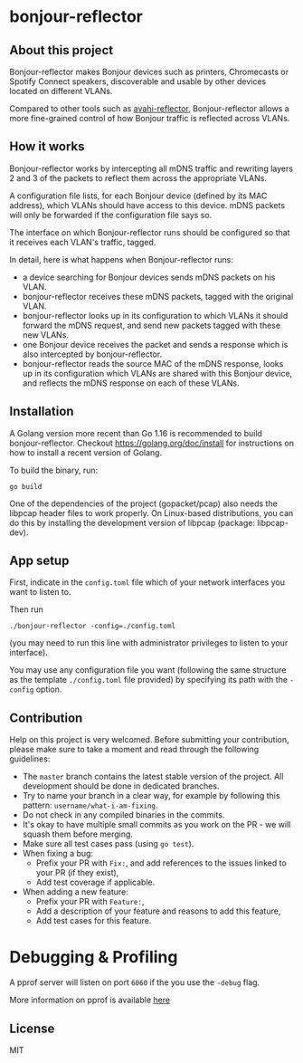 # bonjour-reflector

## About this project

Bonjour-reflector makes Bonjour devices such as printers, Chromecasts or Spotify Connect speakers, discoverable and usable by other devices located on different VLANs.

Compared to other tools such as [avahi-reflector](http://www.avahi.org/), Bonjour-reflector allows a more fine-grained control of how Bonjour traffic is reflected across VLANs. 

## How it works

Bonjour-reflector works by intercepting all mDNS traffic and rewriting layers 2 and 3 of the packets to reflect them across the appropriate VLANs.

A configuration file lists, for each Bonjour device (defined by its MAC address), which VLANs should have access to this device. mDNS packets will only be forwarded if the configuration file says so.

The interface on which Bonjour-reflector runs should be configured so that it receives each VLAN's traffic, tagged.

In detail, here is what happens when Bonjour-reflector runs:
- a device searching for Bonjour devices sends mDNS packets on his VLAN.
- bonjour-reflector receives these mDNS packets, tagged with the original VLAN.
- bonjour-reflector looks up in its configuration to which VLANs it should forward the mDNS request, and send new packets tagged with these new VLANs.
- one Bonjour device receives the packet and sends a response which is also intercepted by bonjour-reflector.
- bonjour-reflector reads the source MAC of the mDNS response, looks up in its configuration which VLANs are shared with this Bonjour device, and reflects the mDNS response on each of these VLANs.

## Installation

A Golang version more recent than Go 1.16 is recommended to build bonjour-reflector. Checkout https://golang.org/doc/install for instructions on how to install a recent version of Golang.

To build the binary, run:

```
go build
```

One of the dependencies of the project (gopacket/pcap) also needs the libpcap header files to work properly.
On Linux-based distributions, you can do this by installing the development version of libpcap (package: libpcap-dev).

## App setup

First, indicate in the `config.toml` file which of your network interfaces you want to listen to.

Then run

```
./bonjour-reflector -config=./config.toml
```

(you may need to run this line with administrator privileges to listen to your interface).

You may use any configuration file you want (following the same structure as the template `./config.toml` file provided) by specifying its path with the `-config` option.

## Contribution

Help on this project is very welcomed. Before submitting your contribution, please make sure to take a moment and read through the following guidelines:

- The `master` branch contains the latest stable version of the project. All development should be done in dedicated branches.
- Try to name your branch in a clear way, for example by following this pattern: `username/what-i-am-fixing`.
- Do not check in any compiled binaries in the commits.
- It's okay to have multiple small commits as you work on the PR - we will squash them before merging.
- Make sure all test cases pass (using `go test`).
- When fixing a bug:
    - Prefix your PR with `Fix:`, and add references to the issues linked to your PR (if they exist),
    - Add test coverage if applicable.
- When adding a new feature:
    - Prefix your PR with `Feature:`,
    - Add a description of your feature and reasons to add this feature,
    - Add test cases for this feature.

# Debugging & Profiling

A pprof server will listen on port `6060` if the you use the `-debug` flag.

More information on pprof is available [here](https://golang.org/pkg/net/http/pprof/)

## License

MIT
